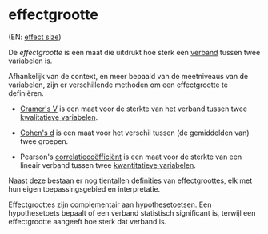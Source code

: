 # effectgrootte

(EN: [effect size](../en/effect-size.md))

De *effectgrootte* is een maat die uitdrukt hoe sterk een [verband](verband.md) tussen twee variabelen is.

Afhankelijk van de context, en meer bepaald van de meetniveaus van de variabelen, zijn er verschillende methoden om een effectgrootte te definiëren.

- [Cramer's V](cramers-v.md) is een maat voor de sterkte van het verband tussen twee [kwalitatieve variabelen](meetniveau.md#kwalitatieve-variabelen).

- [Cohen's d](cohens-d.md) is een maat voor het verschil tussen (de gemiddelden van) twee groepen.

- Pearson's [correlatiecoëfficiënt](correlatie.md#correlatiecoëfficiënt) is een maat voor de sterkte van een lineair verband tussen twee [kwantitatieve variabelen](meetniveau.md#kwantitatieve-variabelen).

Naast deze bestaan er nog tientallen definities van effectgroottes, elk met hun eigen toepassingsgebied en interpretatie.

Effectgroottes zijn complementair aan [hypothesetoetsen](hypothesetoets.md). Een hypothesetoets bepaalt of een verband statistisch significant is, terwijl een effectgrootte aangeeft hoe sterk dat verband is.


